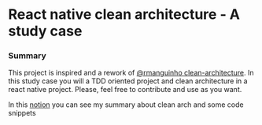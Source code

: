 # React native clean architecture - A study case

### Summary
This project is inspired and a rework of [@rmanguinho clean-architecture](https://github.com/rmanguinho/clean-react).
In this study case you will a TDD oriented project and clean architecture in a react native project.
Please, feel free to contribute and use as you want.

In this [notion](https://absorbed-morning-4fa.notion.site/Clean-architecture-4bf7858bde8e43b9b4521911ae0c9c28) you can see my summary about clean arch and some code snippets


 
